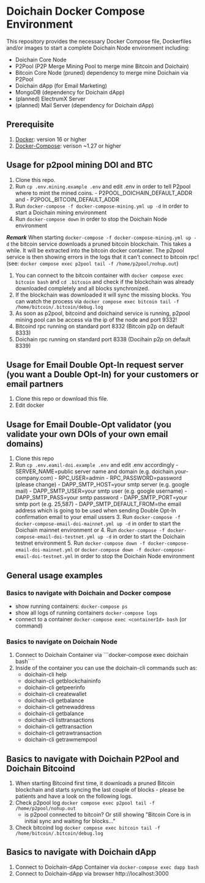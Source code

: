 # Doichain Docker Compose Environment

This repository provides the necessary Docker Compose file, Dockerfiles and/or images to start a complete Doichain Node environment including:
- Doichain Core Node
- P2Pool (P2P Merge Mining Pool to merge mine Bitcoin and Doichain)
- Bitcoin Core Node (pruned) dependency to merge mine Doichain via P2Pool
- Doichain dApp (for Email Marketing)
- MongoDB (dependency for Doichain dApp)
- (planned) ElectrumX Server
- (planned) Mail Server (dependency for Doichain dApp)

## Prerequisite 
1. [Docker](https://docs.docker.com/engine/install/): version 16 or higher 
2. [Docker-Compose](https://docs.docker.com/compose/install/): verison ~1.27 or higher 

## Usage for p2pool mining DOI and BTC 
1. Clone this repo.
2. Run ```cp .env.mining.example .env``` and edit .env in order to tell P2pool where to mint the mined coins. 
        - P2POOL_DOICHAIN_DEFAULT_ADDR and 
        - P2POOL_BITCOIN_DEFAULT_ADDR  
3. Run ```docker-compose -f docker-compose-mining.yml up -d``` in order to start a Doichain mining environment
4. Run ```docker-compose down``` in order to stop the Doichain Node environment

***Remark***
When starting ```docker-compose -f docker-compose-mining.yml up -d``` the bitcoin service downloads a pruned bitcoin blockchain. This takes a while. It will be extracted into the bitcoin docker container. The p2pool service is then showing errors in the logs that it can't connect to bitcoin rpc! (see: ```docker compose exec p2pool tail -f /home/p2pool/nohup.out```) 
1. You can connect to the bitcoin container with ```docker compose exec bitcoin bash``` and ```cd .bitcoin``` and check if the blockchain was already downloaded completely and all blocks synchronized.
2. If the blockchain was downloaded it will sync the missing blocks. You can watch the process via ```docker compose exec bitcoin tail -f /home/bitcoin/.bitcoin/debug.log```
3. As soon as p2pool, bitcoind and doichaind service is running, p2pool mining pool can be access via the ip of the node and port 9332!
4. Bitcoind rpc running on standard port 8332 (Bitcoin p2p on default 8333)
5. Doichain rpc running on standard port 8338 (Docihain p2p on default 8339)

## Usage for Email Double Opt-In request server (you want a Double Opt-In) for your customers or email partners
1. Clone this repo or download this file.
2. Edit docker

## Usage for Email Double-Opt validator (you validate your own DOIs of your own email domains)
1. Clone this repo
2. Run ```cp .env.eamil-doi.example .env``` and edit .env accordingly
        - SERVER_NAME=public server name and domain (e.g. doichain.your-company.com)
        - RPC_USER=admin
        - RPC_PASSWORD=password (please change)
        - DAPP_SMTP_HOST=your smtp server (e.g. google mail)
        - DAPP_SMTP_USER=your smtp user (e.g. google username)
        - DAPP_SMTP_PASS=your smtp password 
        - DAPP_SMTP_PORT=your smtp port (e.g. 25,587)
        - DAPP_SMTP_DEFAULT_FROM=the email address which is going to be used when sending Double Opt-In confirmation email to your email ussers
    3. Run ```docker-compose -f docker-compose-email-doi-mainnet.yml up -d``` in order to start the Doichain mainnet environment or 
    4. Run ```docker-compose -f docker-compose-email-doi-testnet.yml up -d``` in order to start the Doichain testnet environment 
    5. Run ```docker-compose down -f docker-compose-email-doi-mainnet.yml``` or  ```docker-compose down -f docker-compose-email-doi-testnet.yml``` in order to stop the Doichain Node environment


## General usage examples 
### Basics to navigate with Doichain and Docker compose
- show running containers: ```docker-compose ps```
- show all logs of running containers ```docker-compose logs``` 
- connect to a container ```docker-compose exec <containerId> bash``` (or command)

### Basics to navigate on Doichain Node
1. Connect to Doichain Container via ```docker-compose exec doichain bash````
2. Inside of the container you can use the doichain-cli commands such as:
    - doichain-cli help
    - doichain-cli getblockchaininfo
    - doichain-cli getpeerinfo
    - doichain-cli createwallet
    - doichain-cli getbalance
    - doichain-cli getnewaddress
    - doichain-cli getbalance
    - doichain-cli listtransactions
    - doichain-cli gettransaction
    - doichain-cli getrawtransaction
    - doichain-cli getrawmempool

## Basics to navigate with Doichain P2Pool and Doichain Bitcoind
1. When starting Bitcoind first time, it downloads a pruned Bitcoin blockchain and starts syncing the last couple of blocks - please be patients and have a look on the following logs.
2. Check p2pool log ```docker compose exec p2pool tail -f /home/p2pool/nohup.out```
    - is p2pool connected to bitcoin? Or still showing "Bitcoin Core is in initial sync and waiting for blocks..."
3. Check bitcoind log ```docker compose exec bitcoin tail -f /home/bitcoin/.bitcoin/debug.log``` 

## Basics to navigate with Doichain dApp 
1. Connect to Doichain-dApp Container via ```docker-compose exec dapp bash```
2. Connect to Doichain-dApp via browser http://localhost:3000
